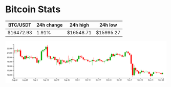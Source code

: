 # Bitcoin Stats

BTC/USDT|24h change|24h high|24h low|
|---|---|---|---|
|$16472.93|1.91%|$16548.71|$15995.27|

<img src="./chart.svg">
